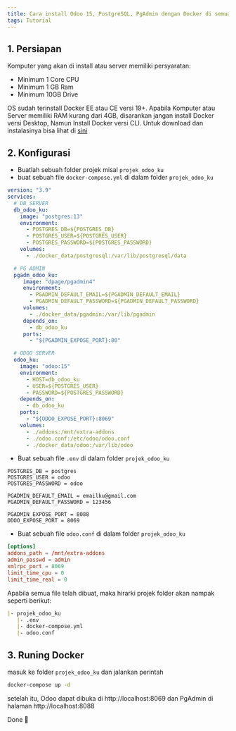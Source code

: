 ```yaml
---
title: Cara install Odoo 15, PostgreSQL, PgAdmin dengan Docker di semua OS
tags: Tutorial
---
```


## 1. Persiapan
Komputer yang akan di install atau server memiliki persyaratan:
- Minimum 1 Core CPU
- Minimum 1 GB Ram
- Minimum 10GB Drive

OS sudah terinstall Docker EE atau CE versi 19+. Apabila Komputer atau Server memiliki RAM kurang dari 4GB, 
disarankan jangan install Docker versi Desktop, Namun Install Docker versi CLI.
Untuk download dan instalasinya bisa lihat di [sini](https://www.docker.com/)

## 2. Konfigurasi
- Buatlah sebuah folder projek misal `projek_odoo_ku`
- buat sebuah file `docker-compose.yml` di dalam folder `projek_odoo_ku` 

```.yml
version: "3.9"
services:
  # DB SERVER
  db_odoo_ku:
    image: "postgres:13"
    environment: 
      - POSTGRES_DB=${POSTGRES_DB}
      - POSTGRES_USER=${POSTGRES_USER}
      - POSTGRES_PASSWORD=${POSTGRES_PASSWORD}
    volumes:
      - ./docker_data/postgresql:/var/lib/postgresql/data

  # PG ADMIN
  pgadm_odoo_ku:
     image: "dpage/pgadmin4"
     environment: 
       - PGADMIN_DEFAULT_EMAIL=${PGADMIN_DEFAULT_EMAIL}
       - PGADMIN_DEFAULT_PASSWORD=${PGADMIN_DEFAULT_PASSWORD}
     volumes:
       - ./docker_data/pgadmin:/var/lib/pgadmin
     depends_on:
       - db_odoo_ku
     ports:
       - "${PGADMIN_EXPOSE_PORT}:80"

  # ODOO SERVER
  odoo_ku:
    image: "odoo:15"
    environment:
      - HOST=db_odoo_ku
      - USER=${POSTGRES_USER}
      - PASSWORD=${POSTGRES_PASSWORD}
    depends_on:
      - db_odoo_ku
    ports:
      - "${ODOO_EXPOSE_PORT}:8069"
    volumes:
      - ./addons:/mnt/extra-addons
      - ./odoo.conf:/etc/odoo/odoo.conf
      - ./docker_data/odoo:/var/lib/odoo
```

- Buat sebuah file `.env` di dalam folder `projek_odoo_ku` 

```.env
POSTGRES_DB = postgres
POSTGRES_USER = odoo
POSTGRES_PASSWORD = odoo

PGADMIN_DEFAULT_EMAIL = emailku@gmail.com
PGADMIN_DEFAULT_PASSWORD = 123456

PGADMIN_EXPOSE_PORT = 8088
ODOO_EXPOSE_PORT = 8069
```

- Buat sebuah file `odoo.conf` di dalam folder `projek_odoo_ku`

```.conf
[options]
addons_path = /mnt/extra-addons
admin_passwd = admin
xmlrpc_port = 8069
limit_time_cpu = 0
limit_time_real = 0
```

Apabila semua file telah dibuat, maka hirarki projek folder akan nampak seperti berikut:

```.md
|- projek_odoo_ku
   |- .env
   |- docker-compose.yml
   |- odoo.conf
```

## 3. Runing Docker
masuk ke folder `projek_odoo_ku` dan jalankan perintah

```sh
docker-compose up -d
```

setelah itu, Odoo dapat dibuka di http://localhost:8069 dan PgAdmin di halaman http://localhost:8088

Done 🎯
